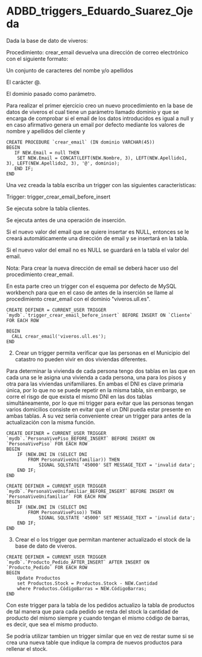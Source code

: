 # ADBD_triggers_Eduardo_Suarez_Ojeda

Dada la base de dato de viveros:

Procedimiento: crear_email devuelva una dirección de correo electrónico con el siguiente formato:

Un conjunto de caracteres del nombe y/o apellidos

El carácter @.

El dominio pasado como parámetro.

Para realizar el primer ejercicio creo un nuevo procedimiento en la base de datos de viveros el cual tiene un parámetro llamado dominio y que se encarga de comprobar si el email de los datos introducidos es igual a null y en caso afirmativo genera un email por defecto mediante los valores de nombre y apellidos del cliente y 

```mysql
CREATE PROCEDURE `crear_email` (IN dominio VARCHAR(45))
BEGIN
   IF NEW.Email = null THEN
    SET NEW.Email = CONCAT(LEFT(NEW.Nombre, 3), LEFT(NEW.Apellido1, 3), LEFT(NEW.Apellido2, 3), '@', dominio);
   END IF;
END
```
Una vez creada la tabla escriba un trigger con las siguientes características:

Trigger: trigger_crear_email_before_insert

Se ejecuta sobre la tabla clientes.

Se ejecuta antes de una operación de inserción.

Si el nuevo valor del email que se quiere insertar es NULL, entonces se le creará automáticamente una dirección de email y se insertará en la tabla.

Si el nuevo valor del email no es NULL se guardará en la tabla el valor del email.

Nota: Para crear la nueva dirección de email se deberá hacer uso del procedimiento crear_email.

En esta parte creo un trigger con el esquema por defecto de MySQL workbench para que en el caso de antes de la inserción se llame al procedimiento crear_email con el dominio "viveros.ull.es".

```mysql
CREATE DEFINER = CURRENT_USER TRIGGER `mydb`.`trigger_crear_email_before_insert` BEFORE INSERT ON `Cliente` FOR EACH ROW

BEGIN
  CALL crear_email('viveros.ull.es');
END
```
2. Crear un trigger permita verificar que las personas en el Municipio del catastro no pueden vivir en dos viviendas diferentes.

Para determinar la vivienda de cada persona tengo dos tablas en las que en cada una se le asigna una vivienda a cada persona, una para los pisos y otra para las viviendas unifamiliares. En ambas el DNI es clave primaria única, por lo que no se puede repetir en la misma tabla, sin embargo, se corre el risgo de que exista el mismo DNI en las dos tablas simultáneamente, por lo que mi trigger para evitar que las personas tengan varios domicilios consiste en evitar que el un DNI pueda estar presente en ambas tablas. A su vez sería conveniente crear un trigger para antes de la actualización con la misma función.

```mysql
CREATE DEFINER = CURRENT_USER TRIGGER `mydb`.`PersonaVivePiso_BEFORE_INSERT` BEFORE INSERT ON `PersonaVivePiso` FOR EACH ROW
BEGIN
	IF (NEW.DNI IN (SELECT DNI
		FROM PersonaViveUnifamiliar)) THEN
			SIGNAL SQLSTATE '45000' SET MESSAGE_TEXT = 'invalid data';
    END IF;
END
```

```mysql
CREATE DEFINER = CURRENT_USER TRIGGER `mydb`.`PersonaViveUnifamiliar_BEFORE_INSERT` BEFORE INSERT ON `PersonaViveUnifamiliar` FOR EACH ROW
BEGIN
	IF (NEW.DNI IN (SELECT DNI
		FROM PersonaVivePiso)) THEN
			SIGNAL SQLSTATE '45000' SET MESSAGE_TEXT = 'invalid data';
    END IF;
END
```

3. Crear el o los trigger que permitan mantener actualizado el stock de la base de dato de viveros.

```mysql
CREATE DEFINER = CURRENT_USER TRIGGER `mydb`.`Producto_Pedido_AFTER_INSERT` AFTER INSERT ON `Producto_Pedido` FOR EACH ROW
BEGIN
	Update Productos
    set Productos.Stock = Productos.Stock - NEW.Cantidad
    where Productos.CódigoBarras = NEW.CódigoBarras;
END
```

Con este trigger para la tabla de los pedidos actualizo la tabla de productos de tal manera que para cada pedido se resta del stock la cantidad de producto del mismo siempre y cuando tengan el mismo código de barras, es decir, que sea el mismo producto.

Se podría utilizar tambien un trigger similar que en vez de restar sume si se crea una nueva table que indique la compra de nuevos productos para rellenar el stock.
